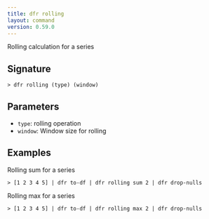 ```yaml
---
title: dfr rolling
layout: command
version: 0.59.0
---
```


Rolling calculation for a series

## Signature

```> dfr rolling (type) (window)```

## Parameters

 -  `type`: rolling operation
 -  `window`: Window size for rolling

## Examples

Rolling sum for a series
```shell
> [1 2 3 4 5] | dfr to-df | dfr rolling sum 2 | dfr drop-nulls
```

Rolling max for a series
```shell
> [1 2 3 4 5] | dfr to-df | dfr rolling max 2 | dfr drop-nulls
```

